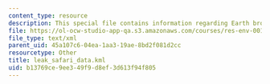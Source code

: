 ```yaml
---
content_type: resource
description: This special file contains information regarding Earth browser format.
file: https://ol-ocw-studio-app-qa.s3.amazonaws.com/courses/res-env-001-climate-action-hands-on-harnessing-science-with-communities-to-cut-carbon-january-iap-2017/b13769ce9ee349f9d8ef3d613f94f805_leak_safari_data.kml
file_type: text/xml
parent_uid: 45a107c6-04ea-1aa3-19ae-8bd2f081d2cc
resourcetype: Other
title: leak_safari_data.kml
uid: b13769ce-9ee3-49f9-d8ef-3d613f94f805
---
```

